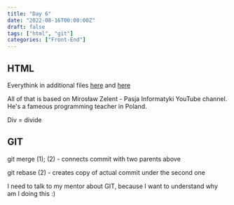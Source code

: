 ```yaml
---
title: "Day 6"
date: "2022-08-16T00:00:00Z"
draft: false
tags: ["html", "git"]
categories: ["Front-End"]
---
```


## HTML

Everythink in additional files [here](https://github.com/Szymonbaczek/quickstart/blob/main/content/study-files/006html1.html "some html") and [here](https://github.com/Szymonbaczek/quickstart/blob/main/content/study-files/006html2.html "some more html")

All of that is based on Mirosław Zelent - Pasja Informatyki YouTube channel. He's a fameous programming teacher in Poland.

Div = divide

## GIT

git merge (1); (2) - connects commit with two parents above

git rebase (2) - creates copy of actual commit under the second one

I need to talk to my mentor about GIT, because I want to understand why am I doing this :)
